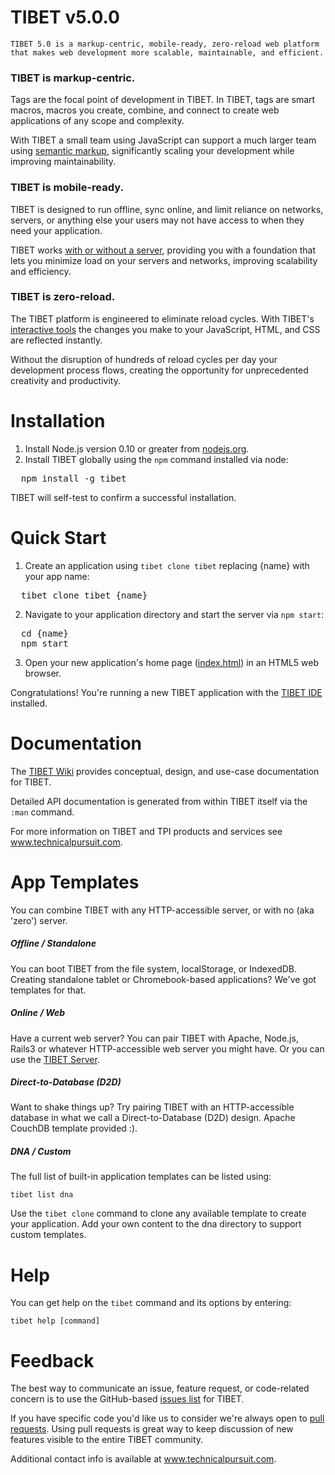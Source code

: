 # TIBET v5.0.0

    TIBET 5.0 is a markup-centric, mobile-ready, zero-reload web platform
    that makes web development more scalable, maintainable, and efficient.

### TIBET is markup-centric.
Tags are the focal point of development in TIBET. In TIBET, tags are
smart macros, macros you create, combine, and connect to create web
applications of any scope and complexity.

With TIBET a small team using JavaScript can support a much larger team
using <a
href="https://github.com/TechnicalPursuit/TIBET/wiki/TIBET-Semantic-Tags"
target="_blank">semantic markup</a>, significantly scaling your
development while improving maintainability.

### TIBET is mobile-ready.
TIBET is designed to run offline, sync online, and limit reliance
on networks, servers, or anything else your users may not have access to
when they need your application.

TIBET works <a
href="https://github.com/TechnicalPursuit/TIBET/wiki/The-TIBET-Loader#wiki-zero"
target="_blank">with or without a server</a>, providing you with a foundation
that lets you minimize load on your servers and networks, improving scalability
and efficiency.

### TIBET is zero-reload.
The TIBET platform is engineered to eliminate reload cycles. With TIBET's <a
href="https://github.com/TechnicalPursuit/TIBET/wiki/Home#wiki-tools"
target="_blank">interactive tools</a> the changes you make to your
JavaScript, HTML, and CSS are reflected instantly.

Without the disruption of hundreds of reload cycles per day your
development process flows, creating the opportunity for unprecedented
creativity and productivity.

# Installation

1. Install Node.js version 0.10 or greater from <a href="http://nodejs.org"
   target="_blank">nodejs.org</a>.
2. Install TIBET globally using the `npm` command installed via node:<br/>
<pre>
  npm install -g tibet
</pre>

TIBET will self-test to confirm a successful installation.

# Quick Start

1. Create an application using `tibet clone tibet` replacing {name} with your
   app name:
<pre>
  tibet clone tibet {name}
</pre>

2. Navigate to your application directory and start the server via
`npm start`:
<pre>
  cd {name}
  npm start
</pre>
3. Open your new application's home page (<a
   href="http://0.0.0.0:1407/index.html" target="_blank">index.html</a>) in an
HTML5 web browser.

Congratulations! You're running a new TIBET application with the <a
href="https://github.com/TechnicalPursuit/TIBET/wiki/The-TIBET-Immersive-Development-Environment-(IDE)"
target="_blank">TIBET IDE</a> installed.

# Documentation

The <a href="https://github.com/TechnicalPursuit/TIBET/wiki"
target="_blank">TIBET Wiki</a> provides conceptual, design, and use-case
documentation for TIBET.

Detailed API documentation is generated from within TIBET itself
via the `:man` command.

For more information on TIBET and TPI products and services see <a
href="http://www.technicalpursuit.com" target="_blank">www.technicalpursuit.com</a>.

# App Templates

You can combine TIBET with any HTTP-accessible server, or with no (aka
'zero') server.

##### Offline / Standalone

You can boot TIBET from the file system, localStorage, or IndexedDB.
Creating standalone tablet or Chromebook-based applications? We've got
templates for that.

##### Online / Web

Have a current web server? You can pair TIBET with Apache, Node.js,
Rails3 or whatever HTTP-accessible web server you might have. Or you can use the
<a href="https://github.com/TechnicalPursuit/TIBET/wiki/The-TIBET-Server"
target="_blank">TIBET Server</a>.

##### Direct-to-Database (D2D)

Want to shake things up? Try pairing TIBET with an HTTP-accessible
database in what we call a Direct-to-Database (D2D) design. Apache
CouchDB template provided :).

##### DNA / Custom

The full list of built-in application templates can be listed using:

    tibet list dna

Use the `tibet clone` command to clone any available template to
create your application. Add your own content to the dna directory to
support custom templates.

# Help

You can get help on the `tibet` command and its options by entering:

    tibet help [command]

# Feedback

The best way to communicate an issue, feature request, or code-related
concern is to use the GitHub-based <a
href="https://github.com/TechnicalPursuit/TIBET/issues?milestone=1&page=1&state=open"
target="_blank">issues list</a> for TIBET.

If you have specific code you'd like us to consider we're always open to <a
href="http://help.github.com/articles/using-pull-requests" target="_blank">pull
requests</a>. Using pull requests is great way to keep discussion of new
features visible to the entire TIBET community.

Additional contact info is available at <a href="http://www.technicalpursuit.com"
target="_blank">www.technicalpursuit.com</a>.

